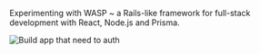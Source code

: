 Experimenting with WASP ~ a Rails-like framework for full-stack development with React, Node.js and Prisma.

![Build app that need to auth](https://res.cloudinary.com/moyadev/image/upload/v1698894771/wasp_lflick.png)
